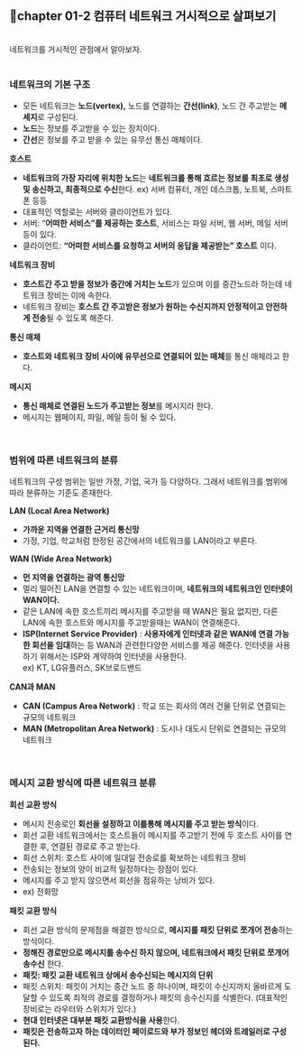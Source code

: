 ## 🤔chapter 01-2 컴퓨터 네트워크 거시적으로 살펴보기
<br/>
네트워크를 거시적인 관점에서 알아보자.
<br />
<br />

### 네트워크의 기본 구조

- 모든 네트워크는 **노드(vertex),** 노드를 연결하는 **간선(link)**, 노드 간 주고받는 **메세지**로 구성된다.
- **노드**는 정보를 주고받을 수 있는 장치이다.
- **간선**은 정보를 주고 받을 수 있는 유무선 통신 매체이다.

**호스트**

- **네트워크의 가장 자리에 위치한 노드**는 **네트워크를 통해 흐르는 정보를 최초로 생성 및 송신하고, 최종적으로 수신**한다. ex) 서버 컴퓨터, 개인 데스크톱, 노트북, 스마트폰 등등
- 대표적인 역할로는 서버와 클라이언트가 있다.
- 서버: “**어떠한 서비스”를 제공하는 호스트**, 서비스는 파일 서버, 웹 서버, 메일 서버 등이 있다.
- 클라이언트: **“어떠한 서비스를 요청하고 서버의 응답을 제공받는” 호스트** 이다.

**네트워크 장비**

- **호스트간 주고 받을 정보가 중간에 거치는 노드**가 있으며 이를 중간노드라 하는데 네트워크 장비는 이에 속한다.
- 네트워크 장비는 **호스트 간 주고받은 정보가 원하는 수신지까지 안정적이고 안전하게 전송**될 수 있도록 해준다.

**통신 매체**

- **호스트와 네트워크 장비 사이에 유무선으로 연결되어 있는 매체**를 통신 매체라고 한다.

**메시지**

- **통신 매체로 연결된 노드가 주고받는 정보**를 메시지라 한다.
- 메시지는 웹페이지, 파일, 메일 등이 될 수 있다.

<br/>

### 범위에 따른 네트워크의 분류

네트워크의 구성 범위는 일반 가정, 기업, 국가 등 다양하다. 그래서 네트워크를 범위에 따라 분류하는 기준도 존재한다. 

**LAN (Local Area Network)**

- **가까운 지역을 연결한 근거리 통신망**
- 가정, 기업, 학교처럼 한정된 공간에서의 네트워크를 LAN이라고 부른다.

**WAN (Wide Area Network)** 

- **먼 지역을 연결하는 광역 통신망**
- 멀리 떨어진 LAN을 연결할 수 있는 네트워크이며, **네트워크의 네트워크인 인터넷이 WAN이다.**
- 같은 LAN에 속한 호스트끼리 메시지를 주고받을 때 WAN은 필요 없지만, 다른 LAN에 속한 호스트와 메시지를 주고받을때는 WAN이 연결해준다.
- **ISP(Internet Service Provider)** : **사용자에게 인터넷과 같은 WAN에 연결 가능한 회선을 임대**하는 등 WAN과 관련한다양한 서비스를 제공 해준다. 인터넷을 사용하기 위해서는 ISP와 계약하여 인터넷을 사용한다.  
ex) KT, LG유플러스, SK브로드밴드

**CAN과 MAN**

- **CAN (Campus Area Network)** :  학교 또는 회사의 여러 건물 단위로 연결되는 규모의 네트워크
- **MAN (Metropolitan Area Network)**  : 도시나 대도시 단위로 연결되는 규모의 네트워크
<br/>

### 메시지 교환 방식에 따른 네트워크 분류

**회선 교환 방식**

- 메시지 전송로인 **회선을 설정하고 이를통해 메시지를 주고 받는 방식**이다.
- 회선 교환 네트워크에서는 호스트들이 메시지를 주고받기 전에 두 호스트 사이를 연결한 후, 연결된 경로로 주고 받는다.
- 회선 스위치: 호스트 사이에 일대일 전송로를 확보하는 네트워크 장비
- 전송되는 정보의 양이 비교적 일정하다는 장점이 있다.
- 메시지를 주고 받지 않으면서 회선을 점유하는 낭비가 있다.
- ex) 전화망

**패킷 교환 방식**

- 회선 교환 방식의 문제점을 해결한 방식으로, **메시지를 패킷 단위로 쪼개어 전송**하는 방식이다.
- **정해진 경로만으로 메시지를 송수신 하지 않으며, 네트워크에서 패킷 단위로 쪼개어 송수신** 한다.
- **패킷: 패킷 교환 네트워크 상에서 송수신되는 메시지의 단위**
- 패킷 스위치: 패킷이 거치는 중간 노드 중 하나이며, 패킷이 수신지까지 올바르게 도달할 수 있도록 최적의 경로를 결정하거나 패킷의 송수신지를 식별한다. (대표적인 장비로는 라우터와 스위치가 있다.)
- **현대 인터넷은 대부분 패킷 교환방식을 사용**한다.
- **패킷은 전송하고자 하는 데이터인 페이로드와 부가 정보인 헤더와 트레일러로 구성된다.**

